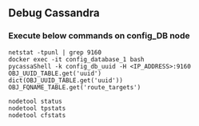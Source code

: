 ## Debug Cassandra 
### Execute below commands on config_DB node

```
netstat -tpunl | grep 9160
docker exec -it config_database_1 bash
pycassaShell -k config_db_uuid -H <IP_ADDRESS>:9160
OBJ_UUID_TABLE.get('uuid')
dict(OBJ_UUID_TABLE.get('uuid'))
OBJ_FQNAME_TABLE.get('route_targets')
```

```
nodetool status
nodetool tpstats
nodetool cfstats
```
